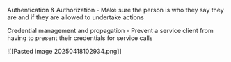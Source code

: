 Authentication & Authorization - Make sure the person is who they say they are and if they are allowed to undertake actions

Credential management and propagation - Prevent a service client from having to present their credentials for service calls

![[Pasted image 20250418102934.png]]


